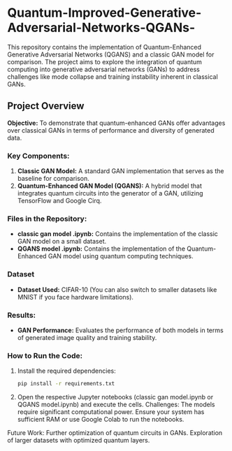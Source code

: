 # Quantum-Improved-Generative-Adversarial-Networks-QGANs-

This repository contains the implementation of Quantum-Enhanced Generative Adversarial Networks (QGANS) and a classic GAN model for comparison. The project aims to explore the integration of quantum computing into generative adversarial networks (GANs) to address challenges like mode collapse and training instability inherent in classical GANs.

## Project Overview

**Objective:** To demonstrate that quantum-enhanced GANs offer advantages over classical GANs in terms of performance and diversity of generated data.

### Key Components:
1. **Classic GAN Model:** A standard GAN implementation that serves as the baseline for comparison.
2. **Quantum-Enhanced GAN Model (QGANS):** A hybrid model that integrates quantum circuits into the generator of a GAN, utilizing TensorFlow and Google Cirq.

### Files in the Repository:
- **classic gan model .ipynb:** Contains the implementation of the classic GAN model on a small dataset.
- **QGANS model .ipynb:** Contains the implementation of the Quantum-Enhanced GAN model using quantum computing techniques.
  
### Dataset
- **Dataset Used:** CIFAR-10 (You can also switch to smaller datasets like MNIST if you face hardware limitations).
  
### Results:
- **GAN Performance:** Evaluates the performance of both models in terms of generated image quality and training stability.
  
### How to Run the Code:

1. Install the required dependencies:
   ```bash
   pip install -r requirements.txt
2. Open the respective Jupyter notebooks (classic gan model.ipynb or QGANS model.ipynb) and execute the cells.
Challenges:
The models require significant computational power. Ensure your system has sufficient RAM or use Google Colab to run the notebooks.

Future Work:
Further optimization of quantum circuits in GANs.
Exploration of larger datasets with optimized quantum layers.
   
